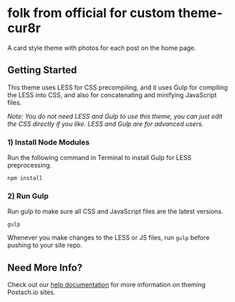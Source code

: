 folk from official for custom
theme-cur8r
===========

A card style theme with photos for each post on the home page.

## Getting Started

This theme uses LESS for CSS precompiling, and it uses Gulp for compiling the LESS into CSS, and also for concatenating and minifying JavaScript files.

_Note: You do not need LESS and Gulp to use this theme, you can just edit the CSS directly if you like. LESS and Gulp are for advanced users._

### 1) Install Node Modules

Run the following command in Terminal to install Gulp for LESS preprocessing.
```
npm install
```

### 2) Run Gulp

Run gulp to make sure all CSS and JavaScript files are the latest versions.
```
gulp
```
Whenever you make changes to the LESS or JS files, run `gulp` before pushing to your site repo.

## Need More Info? 

Check out our [help documentation](http://help.postach.io/tag/theme-code) for more information on theming Postach.io sites.

